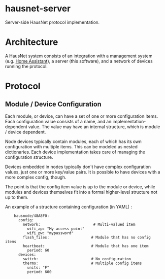 # hausnet-server
Server-side HausNet protocol implementation. 

# Architecture
A HausNet system consists of an integration with a 
management system (e.g. [Home Assistant](https://github.com/HausNet/hausnet-hass)), a server (this 
software), and a network of devices running the protocol.

# Protocol

## Module / Device Configuration
Each module, or device, can have a set of one or more configuration items. Each configuration value consists of a name, 
and an implementation-dependent value. The value may have an internal structure, which is module / device dependent. 

Node devices typically contain modules, each of which has its own configuration with multiple items. This can be 
modeled as nested dictionaries. Each device implementation takes care of managing the configuration structure.

Devices embedded in nodes typically don't have complex configuration values, just one or more key/value pairs. It is
possible to have devices with a more complex config, though. 

The point is that the config item value is up to the module or device, while modules and devices themselves fit into
a formal higher-level structure not up to them. 

An example of a structure containing configuration (in YAML) :

```
    hausnode/48A8F0:
      config:
        network:                        # Multi-valued item
          wifi_ap: "My access point"
          wifi_pw: "mypassword"
        flash_files:                   # Module that has no config items
        heartbeat:                     # Module that has one item
          period: 60
      devices:
        switch:                        # No configuration
        thermo:                        # Multiple config items 
          units: "F"
          period: 600
        
```
